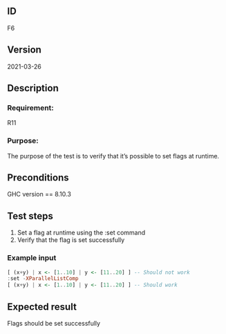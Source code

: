 ## ID

F6

## Version

2021-03-26

## Description

### Requirement: 
R11

### Purpose:
The purpose of the test is to verify that it’s possible to set flags at runtime.

## Preconditions
GHC version == 8.10.3

## Test steps
1. Set a flag at runtime using the :set command
2. Verify that the flag is set successfully

### Example input

```haskell
[ (x+y) | x <- [1..10] | y <- [11..20] ] -- Should not work
:set -XParallelListComp
[ (x+y) | x <- [1..10] | y <- [11..20] ] -- Should work
```

## Expected result

Flags should be set successfully